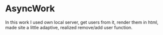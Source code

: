 # AsyncWork
In this work I used own local server, get users from it, render them in html, made site a little adaptive, realized remove/add user function.
